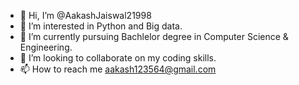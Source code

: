 - 👋 Hi, I’m @AakashJaiswal21998
- 👀 I’m interested in Python and Big data.
- 🌱 I’m currently pursuing Bachlelor degree in Computer Science & Engineering.
- 💞️ I’m looking to collaborate on my coding skills.
- 📫 How to reach me aakash123564@gmail.com

<!---
AakashJaiswal21998/AakashJaiswal21998 is a ✨ special ✨ repository because its `README.md` (this file) appears on your GitHub profile.
You can click the Preview link to take a look at your changes.
--->
